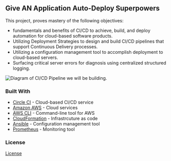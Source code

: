 
## Give AN Application Auto-Deploy Superpowers

This project, proves mastery of the following objectives:

- fundamentals and benefits of CI/CD to achieve, build, and deploy automation for cloud-based software products.
- Utilizing Deployment Strategies to design and build CI/CD pipelines that support Continuous Delivery processes.
- Utilizing a configuration management tool to accomplish deployment to cloud-based servers.
- Surfacing critical server errors for diagnosis using centralized structured logging.

![Diagram of CI/CD Pipeline we will be building.](udapeople.png)

### Built With

- [Circle CI](www.circleci.com) - Cloud-based CI/CD service
- [Amazon AWS](https://aws.amazon.com/) - Cloud services
- [AWS CLI](https://aws.amazon.com/cli/) - Command-line tool for AWS
- [CloudFormation](https://aws.amazon.com/cloudformation/) - Infrastrcuture as code
- [Ansible](https://www.ansible.com/) - Configuration management tool
- [Prometheus](https://prometheus.io/) - Monitoring tool

### License

[License](LICENSE.md)

